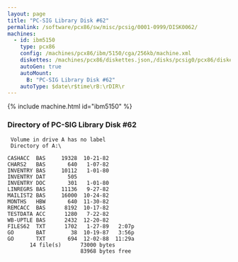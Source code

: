 ```yaml
---
layout: page
title: "PC-SIG Library Disk #62"
permalink: /software/pcx86/sw/misc/pcsig/0001-0999/DISK0062/
machines:
  - id: ibm5150
    type: pcx86
    config: /machines/pcx86/ibm/5150/cga/256kb/machine.xml
    diskettes: /machines/pcx86/diskettes.json,/disks/pcsig0/pcx86/diskettes.json
    autoGen: true
    autoMount:
      B: "PC-SIG Library Disk #62"
    autoType: $date\r$time\rB:\rDIR\r
---
```


{% include machine.html id="ibm5150" %}

### Directory of PC-SIG Library Disk #62

     Volume in drive A has no label
     Directory of A:\

    CASHACC  BAS     19328  10-21-82
    CHARS2   BAS       640   1-07-82
    INVENTRY BAS     10112   1-01-80
    INVENTRY DAT       505
    INVENTRY DOC       301   1-01-80
    LINREGRS BAS     11136   9-27-82
    MAILIST2 BAS     16000  10-24-82
    MONTHS   HBW       640  11-30-82
    REMCACC  BAS      8192  10-17-82
    TESTDATA ACC      1280   7-22-82
    WB-UPTLE BAS      2432  12-20-82
    FILES62  TXT      1702   1-27-89   2:07p
    GO       BAT        38  10-19-87   3:56p
    GO       TXT       694  12-02-88  11:29a
           14 file(s)      73000 bytes
                           83968 bytes free
